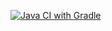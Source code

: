 [![Java CI with Gradle](https://github.com/ValeryCharkin/Selenide-2.2/actions/workflows/gradle-publis.yml/badge.svg)](https://github.com/ValeryCharkin/Selenide-2.2/actions/workflows/gradle-publis.yml)
